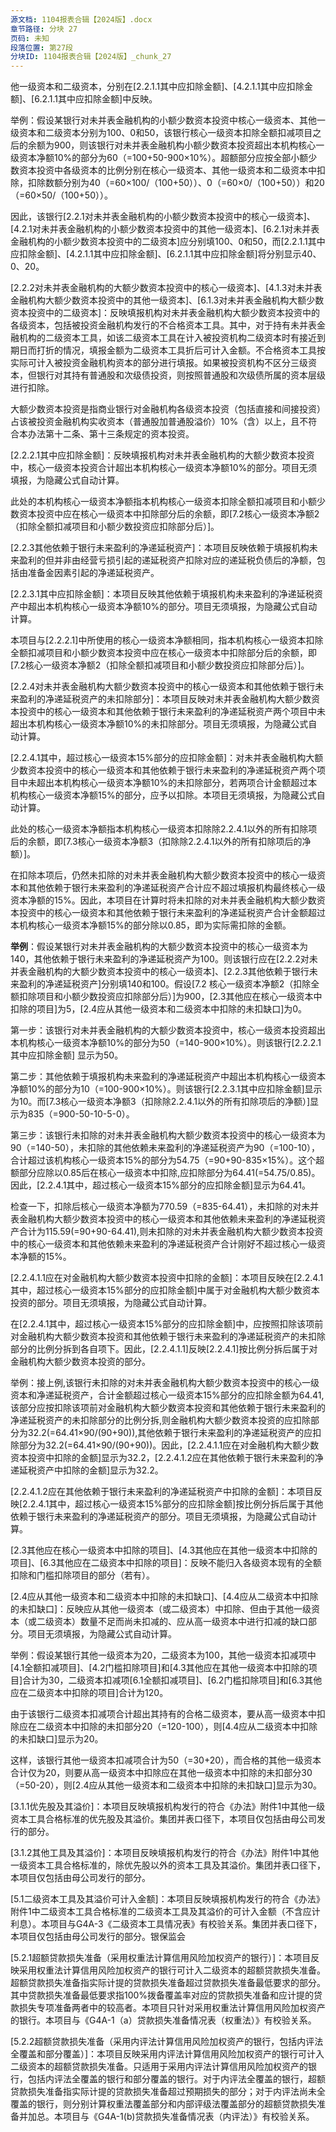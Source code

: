 ```yaml
---
源文档: 1104报表合辑【2024版】.docx
章节路径: 分块 27
页码: 未知
段落位置: 第27段
分块ID: 1104报表合辑【2024版】_chunk_27
---
```


他一级资本和二级资本，分别在[2.2.1.1其中应扣除金额]、[4.2.1.1其中应扣除金额]、[6.2.1.1其中应扣除金额]中反映。

举例：假设某银行对未并表金融机构的小额少数资本投资中核心一级资本、其他一级资本和二级资本分别为100、0和50，该银行核心一级资本扣除全额扣减项目之后的余额为900，则该银行对未并表金融机构小额少数资本投资超出本机构核心一级资本净额10%的部分为60（=100+50-900×10%）。超额部分应按全部小额少数资本投资中各级资本的比例分别在核心一级资本、其他一级资本和二级资本中扣除，扣除数额分别为40（=60×100/（100+50））、0（=60×0/（100+50））和20（=60×50/（100+50））。

因此，该银行[2.2.1对未并表金融机构的小额少数资本投资中的核心一级资本]、[4.2.1对未并表金融机构的小额少数资本投资中的其他一级资本]、[6.2.1对未并表金融机构的小额少数资本投资中的二级资本]应分别填100、0和50，而[2.2.1.1其中应扣除金额]、[4.2.1.1其中应扣除金额]、[6.2.1.1其中应扣除金额]将分别显示40、0、20。

[2.2.2对未并表金融机构的大额少数资本投资中的核心一级资本]、[4.1.3对未并表金融机构大额少数资本投资中的其他一级资本]、[6.1.3对未并表金融机构大额少数资本投资中的二级资本]：反映填报机构对未并表金融机构大额少数资本投资中的各级资本，包括被投资金融机构发行的不合格资本工具。其中，对于持有未并表金融机构的二级资本工具，如该二级资本工具在计入被投资机构二级资本时有接近到期日而打折的情况，填报金额为二级资本工具折后可计入金额。不合格资本工具按实际可计入被投资金融机构资本的部分进行填报。如果被投资机构不区分三级资本，但银行对其持有普通股和次级债投资，则按照普通股和次级债所属的资本层级进行扣除。

大额少数资本投资是指商业银行对金融机构各级资本投资（包括直接和间接投资）占该被投资金融机构实收资本（普通股加普通股溢价）10%（含）以上，且不符合本办法第十二条、第十三条规定的资本投资。

[2.2.2.1其中应扣除金额]：反映填报机构对未并表金融机构的大额少数资本投资中，核心一级资本投资合计超出本机构核心一级资本净额10%的部分。项目无须填报，为隐藏公式自动计算。

此处的本机构核心一级资本净额指本机构核心一级资本扣除全额扣减项目和小额少数资本投资中应在核心一级资本中扣除部分后的余额，即[7.2核心一级资本净额2（扣除全额扣减项目和小额少数投资应扣除部分后）]。

[2.2.3其他依赖于银行未来盈利的净递延税资产]：本项目反映依赖于填报机构未来盈利的但并非由经营亏损引起的递延税资产扣除对应的递延税负债后的净额，包括由准备金因素引起的净递延税资产。

[2.2.3.1其中应扣除金额]：本项目反映其他依赖于填报机构未来盈利的净递延税资产中超出本机构核心一级资本净额10%的部分。项目无须填报，为隐藏公式自动计算。

本项目与[2.2.2.1]中所使用的核心一级资本净额相同，指本机构核心一级资本扣除全额扣减项目和小额少数资本投资中应在核心一级资本中扣除部分后的余额，即[7.2核心一级资本净额2（扣除全额扣减项目和小额少数投资应扣除部分后）]。

[2.2.4对未并表金融机构大额少数资本投资中的核心一级资本和其他依赖于银行未来盈利的净递延税资产的未扣除部分]：本项目反映对未并表金融机构大额少数资本投资中的核心一级资本和其他依赖于银行未来盈利的净递延税资产两个项目中未超出本机构核心一级资本净额10%的未扣除部分。项目无须填报，为隐藏公式自动计算。

[2.2.4.1其中，超过核心一级资本15%部分的应扣除金额]：对未并表金融机构大额少数资本投资中的核心一级资本和其他依赖于银行未来盈利的净递延税资产两个项目中未超出本机构核心一级资本净额10%的未扣除部分，若两项合计金额超过本机构核心一级资本净额15%的部分，应予以扣除。本项目无须填报，为隐藏公式自动计算。

此处的核心一级资本净额指本机构核心一级资本扣除除2.2.4.1以外的所有扣除项后的余额，即[7.3核心一级资本净额3（扣除除2.2.4.1以外的所有扣除项后的净额）]。

在扣除本项后，仍然未扣除的对未并表金融机构大额少数资本投资中的核心一级资本和其他依赖于银行未来盈利的净递延税资产合计应不超过填报机构最终核心一级资本净额的15%。因此，本项目在计算时将未扣除的对未并表金融机构大额少数资本投资中的核心一级资本和其他依赖于银行未来盈利的净递延税资产合计金额超过本机构核心一级资本净额15%的部分除以0.85，即为实际需扣除的金额。

**举例**：假设某银行对未并表金融机构的大额少数资本投资中的核心一级资本为140，其他依赖于银行未来盈利的净递延税资产为100。则该银行应在[2.2.2对未并表金融机构的大额少数资本投资中的核心一级资本]、[2.2.3其他依赖于银行未来盈利的净递延税资产]分别填140和100。假设[7.2 核心一级资本净额2（扣除全额扣除项目和小额少数投资应扣除部分后）]为900，[2.3其他应在核心一级资本中扣除的项目]为5，[2.4应从其他一级资本和二级资本中扣除的未扣缺口]为0。

第一步：该银行对未并表金融机构的大额少数资本投资中，核心一级资本投资超出本机构核心一级资本净额10%的部分为50（=140-900×10%）。则该银行[2.2.2.1 其中应扣除金额] 显示为50。

第二步：其他依赖于填报机构未来盈利的净递延税资产中超出本机构核心一级资本净额10%的部分为10（=100-900×10%）。则该银行[2.2.3.1其中应扣除金额]显示为10。而[7.3核心一级资本净额3（扣除除2.2.4.1以外的所有扣除项后的净额）]显示为835（=900-50-10-5-0）。

第三步：该银行未扣除的对未并表金融机构大额少数资本投资中的核心一级资本为90（=140-50），未扣除的其他依赖未来盈利的净递延税资产为90（=100-10），合计超过该机构核心一级资本15%的部分为54.75（=90+90-835×15%）。这个超额部分应除以0.85后在核心一级资本中扣除,应扣除部分为64.41(=54.75/0.85)。因此，[2.2.4.1其中，超过核心一级资本15%部分的应扣除金额]显示为64.41。

检查一下，扣除后核心一级资本净额为770.59（=835-64.41），未扣除的对未并表金融机构大额少数资本投资中的核心一级资本和其他依赖未来盈利的净递延税资产合计为115.59(=90+90-64.41),则未扣除的对未并表金融机构大额少数资本投资中的核心一级资本和其他依赖未来盈利的净递延税资产合计刚好不超过核心一级资本净额的15%。

[2.2.4.1.1应在对金融机构大额少数资本投资中扣除的金额]：本项目反映在[2.2.4.1其中，超过核心一级资本15%部分的应扣除金额]中属于对金融机构大额少数资本投资的部分。项目无须填报，为隐藏公式自动计算。

在[2.2.4.1其中，超过核心一级资本15%部分的应扣除金额]中，应按照扣除该项前对金融机构大额少数资本投资和其他依赖于银行未来盈利的净递延税资产的未扣除部分的比例分拆到各自项下。因此，[2.2.4.1.1]反映[2.2.4.1]按比例分拆后属于对金融机构大额少数资本投资的部分。

举例：接上例,该银行未扣除的对未并表金融机构大额少数资本投资中的核心一级资本和净递延税资产，合计金额超过核心一级资本15%部分的应扣除金额为64.41,该部分应按扣除该项前对金融机构大额少数资本投资和其他依赖于银行未来盈利的净递延税资产的未扣除部分的比例分拆,则金融机构大额少数资本投资的应扣除部分为32.2(=64.41×90/(90+90)),其他依赖于银行未来盈利的净递延税资产的应扣除部分为32.2(=64.41×90/(90+90))。因此，[2.2.4.1.1应在对金融机构大额少数资本投资中扣除的金额]显示为32.2，[2.2.4.1.2应在其他依赖于银行未来盈利的净递延税资产中扣除的金额]显示为32.2。

[2.2.4.1.2应在其他依赖于银行未来盈利的净递延税资产中扣除的金额]：本项目反映[2.2.4.1其中，超过核心一级资本15%部分的应扣除金额]按比例分拆后属于其他依赖于银行未来盈利的净递延税资产的部分。项目无须填报，为隐藏公式自动计算。

[2.3其他应在核心一级资本中扣除的项目]、[4.3其他应在其他一级资本中扣除的项目]、[6.3其他应在二级资本中扣除的项目]：反映不能归入各级资本现有的全额扣除和门槛扣除项目的部分（若有）。

[2.4应从其他一级资本和二级资本中扣除的未扣缺口]、[4.4应从二级资本中扣除的未扣缺口]：反映应从其他一级资本（或二级资本）中扣除、但由于其他一级资本（或二级资本）数量不足而尚未扣减的、应从高一级资本中进行扣减的缺口部分。项目无须填报，为隐藏公式自动计算。

举例：假设某银行其他一级资本为20，二级资本为100，其他一级资本扣减项中[4.1全额扣减项目]、[4.2门槛扣除项目]和[4.3其他应在其他一级资本中扣除的项目]合计为30，二级资本扣减项[6.1全额扣减项目]、[6.2门槛扣除项目]和[6.3其他应在二级资本中扣除的项目]合计为120。

由于该银行二级资本扣减项合计超出其持有的合格二级资本，要从高一级资本中扣除应在二级资本中扣除的未扣部分20（=120-100），则[4.4应从二级资本中扣除的未扣缺口]显示为20。

这样，该银行其他一级资本扣减项合计为50（=30+20），而合格的其他一级资本合计仅为20，则要从高一级资本中扣除应在其他一级资本中扣除的未扣部分30（=50-20），则[2.4应从其他一级资本和二级资本中扣除的未扣缺口]显示为30。

[3.1.1优先股及其溢价]：本项目反映填报机构发行的符合《办法》附件1中其他一级资本工具合格标准的优先股及其溢价。集团并表口径下，本项目仅包括由母公司发行的部分。

[3.1.2其他工具及其溢价]：本项目反映填报机构发行的符合《办法》附件1中其他一级资本工具合格标准的，除优先股以外的资本工具及其溢价。集团并表口径下，本项目仅包括由母公司发行的部分。

[3.2少数股东资本可计入部分]:仅在集团并表口径下填报，如报送境内/法人口径报表则填0。反映填报机构有资本监管要求的附属公司中，由第三方持有的其他一级资本可纳入集团并表层面计算的部分。本项目与G4A-2《少数股东资本情况表》有校验关系。

[5.1二级资本工具及其溢价可计入金额]：本项目反映填报机构发行的符合《办法》附件1中二级资本工具合格标准的二级资本工具及其溢价的可计入金额（不含应计利息）。本项目与G4A-3《二级资本工具情况表》有校验关系。集团并表口径下，本项目仅包括由母公司发行的部分。银保监会

[5.2.1超额贷款损失准备（采用权重法计算信用风险加权资产的银行）]：本项目反映采用权重法计算信用风险加权资产的银行可计入二级资本的超额贷款损失准备。超额贷款损失准备指实际计提的贷款损失准备超过贷款损失准备最低要求的部分。其中贷款损失准备最低要求指100%拨备覆盖率对应的贷款损失准备和应计提的贷款损失专项准备两者中的较高者。本项目只针对采用权重法计算信用风险加权资产的银行。本项目与《G4A-1（a）贷款损失准备情况表（权重法）》有校验关系。

[5.2.2超额贷款损失准备（采用内评法计算信用风险加权资产的银行，包括内评法全覆盖和部分覆盖）]：本项目反映采用内评法计算信用风险加权资产的银行可计入二级资本的超额贷款损失准备。只适用于采用内评法计算信用风险加权资产的银行，包括内评法全覆盖的银行和部分覆盖的银行。对于内评法全覆盖的银行，超额贷款损失准备指实际计提的贷款损失准备超过预期损失的部分；对于内评法尚未全覆盖的银行，则分别计算权重法覆盖部分和内部评级法覆盖部分的超额贷款损失准备并加总。本项目与《G4A-1(b)贷款损失准备情况表（内评法）》有校验关系。